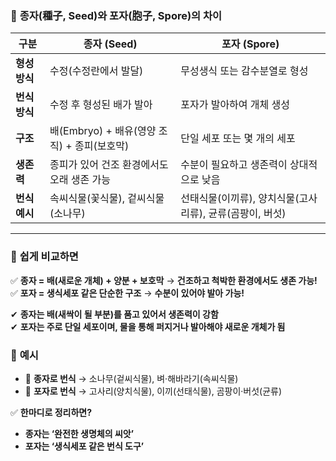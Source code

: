 ### 🌱 **종자(種子, Seed)와 포자(胞子, Spore)의 차이**  

| 구분 | **종자 (Seed)** | **포자 (Spore)** |
|------|----------------|----------------|
| **형성 방식** | 수정(수정란에서 발달) | 무성생식 또는 감수분열로 형성 |
| **번식 방식** | 수정 후 형성된 배가 발아 | 포자가 발아하여 개체 생성 |
| **구조** | 배(Embryo) + 배유(영양 조직) + 종피(보호막) | 단일 세포 또는 몇 개의 세포 |
| **생존력** | 종피가 있어 건조 환경에서도 오래 생존 가능 | 수분이 필요하고 생존력이 상대적으로 낮음 |
| **번식 예시** | 속씨식물(꽃식물), 겉씨식물(소나무) | 선태식물(이끼류), 양치식물(고사리류), 균류(곰팡이, 버섯) |

---

### 🔹 **쉽게 비교하면**  
✅ **종자 = 배(새로운 개체) + 양분 + 보호막** → **건조하고 척박한 환경에서도 생존 가능!**  
✅ **포자 = 생식세포 같은 단순한 구조** → **수분이 있어야 발아 가능!**  

✔ **종자는 배(새싹이 될 부분)를 품고 있어서 생존력이 강함**  
✔ **포자는 주로 단일 세포이며, 물을 통해 퍼지거나 발아해야 새로운 개체가 됨**  

### 🔹 **예시**  
- 🌳 **종자로 번식** → 소나무(겉씨식물), 벼·해바라기(속씨식물)  
- 🌿 **포자로 번식** → 고사리(양치식물), 이끼(선태식물), 곰팡이·버섯(균류)  

✅ **한마디로 정리하면?**  
- **종자는 ‘완전한 생명체의 씨앗’**  
- **포자는 ‘생식세포 같은 번식 도구’**  